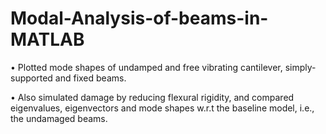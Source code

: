 # Modal-Analysis-of-beams-in-MATLAB


• Plotted mode shapes of undamped and free vibrating cantilever, simply-supported and fixed beams.


• Also simulated damage by reducing flexural rigidity, and compared eigenvalues, eigenvectors and mode
shapes w.r.t the baseline model, i.e., the undamaged beams.
